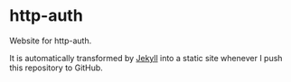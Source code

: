 # http-auth
Website for http-auth.

It is automatically transformed by [Jekyll](http://github.com/mojombo/jekyll) into a static site whenever I push this repository to GitHub.

